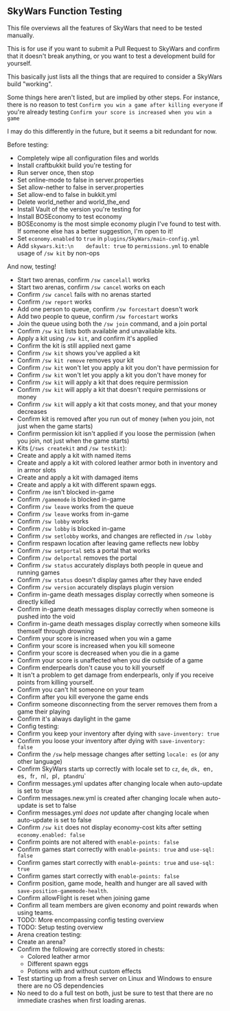 SkyWars Function Testing
------------------------

This file overviews all the features of SkyWars that need to be tested manually.

This is for use if you want to submit a Pull Request to SkyWars and confirm that it doesn't break anything, or you want to test a development build for yourself.

This basically just lists all the things that are required to consider a SkyWars build "working".

Some things here aren't listed, but are implied by other steps. For instance, there is no reason to test `Confirm you win a game after killing everyone`
if you're already testing `Confirm your score is increased when you win a game`

I may do this differently in the future, but it seems a bit redundant for now.

Before testing:

* Completely wipe all configuration files and worlds
* Install craftbukkit build you're testing for
* Run server once, then stop
* Set online-mode to false in server.properties
* Set allow-nether to false in server.properties
* Set allow-end to false in bukkit.yml
* Delete world_nether and world_the_end
* Install Vault of the version you're testing for
* Install BOSEconomy to test economy
 * BOSEconomy is the most simple economy plugin I've found to test with. If someone else has a better suggestion, I'm open to it!
* Set `economy.enabled` to `true` in `plugins/SkyWars/main-config.yml`
* Add `skywars.kit:\n    default: true` to `permissions.yml` to enable usage of `/sw kit` by non-ops

And now, testing!

* Start two arenas, confirm `/sw cancelall` works
* Start two arenas, confirm `/sw cancel` works on each
* Confirm `/sw cancel` fails with no arenas started
* Confirm `/sw report` works
* Add one person to queue, confirm `/sw forcestart` doesn't work
* Add two people to queue, confirm `/sw forcestart` works
* Join the queue using both the `/sw join` command, and a join portal
* Confirm `/sw kit` lists both available and unavailable kits.
* Apply a kit using `/sw kit`, and confirm it's applied
* Confirm the kit is still applied next game
* Confirm `/sw kit` shows you've applied a kit
* Confirm `/sw kit remove` removes your kit
* Confirm `/sw kit` won't let you apply a kit you don't have permission for
* Confirm `/sw kit` won't let you apply a kit you don't have money for
* Confirm `/sw kit` will apply a kit that does require permission
* Confirm `/sw kit` will apply a kit that doesn't require permissions or money
* Confirm `/sw kit` will apply a kit that costs money, and that your money decreases
* Confirm kit is removed after you run out of money (when you join, not just when the game starts)
* Confirm permission kit isn't applied if you loose the permission (when you join, not just when the game starts)
* Kits (`/sws createkit` and `/sw testkit`):
 * Create and apply a kit with named items
 * Create and apply a kit with colored leather armor both in inventory and in armor slots
 * Create and apply a kit with damaged items
 * Create and apply a kit with different spawn eggs.
* Confirm `/me` isn't blocked in-game
* Confirm `/gamemode` is blocked in-game
* Confirm `/sw leave` works from the queue
* Confirm `/sw leave` works from in-game
* Confirm `/sw lobby` works
* Confirm `/sw lobby` is blocked in-game
* Confirm `/sw setlobby` works, and changes are reflected in `/sw lobby`
* Confirm respawn location after leaving game reflects new lobby
* Confirm `/sw setportal` sets a portal that works
* Confirm `/sw delportal` removes the portal
* Confirm `/sw status` accurately displays both people in queue and running games
* Confirm `/sw status` doesn't display games after they have ended
* Confirm `/sw version` accurately displays plugin version
* Confirm in-game death messages display correctly when someone is directly killed
* Confirm in-game death messages display correctly when someone is pushed into the void
* Confirm in-game death messages display correctly when someone kills themself through drowning
* Confirm your score is increased when you win a game
* Confirm your score is increased when you kill someone
* Confirm your score is decreased when you die in a game
* Confirm your score is unaffected when you die outside of a game
* Confirm enderpearls don't cause you to kill yourself
 * It isn't a problem to get damage from enderpearls, only if you receive points from killing yourself.
* Confirm you can't hit someone on your team
* Confirm after you kill everyone the game ends
* Confirm someone disconnecting from the server removes them from a game their playing
* Confirm it's always daylight in the game
* Config testing:
 * Confirm you keep your inventory after dying with `save-inventory: true`
 * Confirm you loose your inventory after dying with `save-inventory: false`
 * Confirm the `/sw` help message changes after setting `locale: es` (or any other language)
 * Confirm SkyWars starts up correctly with locale set to `cz`, `de`, `dk, `en`, `es`, `fr`, `nl`, `pl`, `pt` and `ru`
 * Confirm messages.yml updates after changing locale when auto-update is set to true
 * Confirm messages.new.yml is created after changing locale when auto-update is set to false
 * Confirm messages.yml *does not* update after changing locale when auto-update is set to false
 * Confirm `/sw kit` does not display economy-cost kits after setting `economy.enabled: false`
 * Confirm points are not altered with `enable-points: false`
 * Confirm games start correctly with `enable-points: true` and `use-sql: false`
 * Confirm games start correctly with `enable-points: true` and `use-sql: true`
 * Confirm games start correctly with `enable-points: false`
 * Confirm position, game mode, health and hunger are all saved with `save-position-gamemode-health`.
 * Confirm allowFlight is reset when joining game
 * Confirm all team members are given economy and point rewards when using teams.
 * TODO: More encompassing config testing overview
* TODO: Setup testing overview
* Arena creation testing:
 * Create an arena?
 * Confirm the following are correctly stored in chests:
   * Colored leather armor
   * Different spawn eggs
   * Potions with and without custom effects
* Test starting up from a fresh server on Linux and Windows to ensure there are no OS dependencies
 * No need to do a full test on both, just be sure to test that there are no immediate crashes when first loading arenas.
